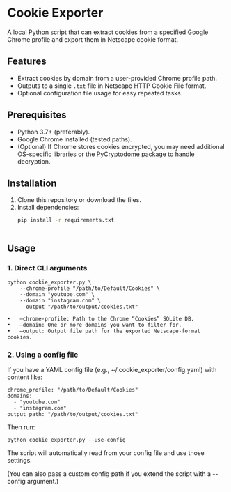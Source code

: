 # Cookie Exporter

A local Python script that can extract cookies from a specified Google Chrome profile and export them in Netscape cookie format.

## Features

- Extract cookies by domain from a user-provided Chrome profile path.
- Outputs to a single `.txt` file in Netscape HTTP Cookie File format.
- Optional configuration file usage for easy repeated tasks.

## Prerequisites

- Python 3.7+ (preferably).
- Google Chrome installed (tested paths).
- (Optional) If Chrome stores cookies encrypted, you may need additional OS-specific libraries or the [PyCryptodome](https://pypi.org/project/pycryptodomex/) package to handle decryption.

## Installation

1. Clone this repository or download the files.
2. Install dependencies:
   ```bash
   pip install -r requirements.txt



## Usage

### 1. Direct CLI arguments

```
python cookie_exporter.py \
    --chrome-profile "/path/to/Default/Cookies" \
    --domain "youtube.com" \
    --domain "instagram.com" \
    --output "/path/to/output/cookies.txt"
```

	•	–chrome-profile: Path to the Chrome “Cookies” SQLite DB.
	•	–domain: One or more domains you want to filter for.
	•	–output: Output file path for the exported Netscape-format cookies.

### 2. Using a config file

If you have a YAML config file (e.g., ~/.cookie_exporter/config.yaml) with content like:

```
chrome_profile: "/path/to/Default/Cookies"
domains:
  - "youtube.com"
  - "instagram.com"
output_path: "/path/to/output/cookies.txt"
```
Then run:

```
python cookie_exporter.py --use-config
```

The script will automatically read from your config file and use those settings.

(You can also pass a custom config path if you extend the script with a --config <path> argument.)
